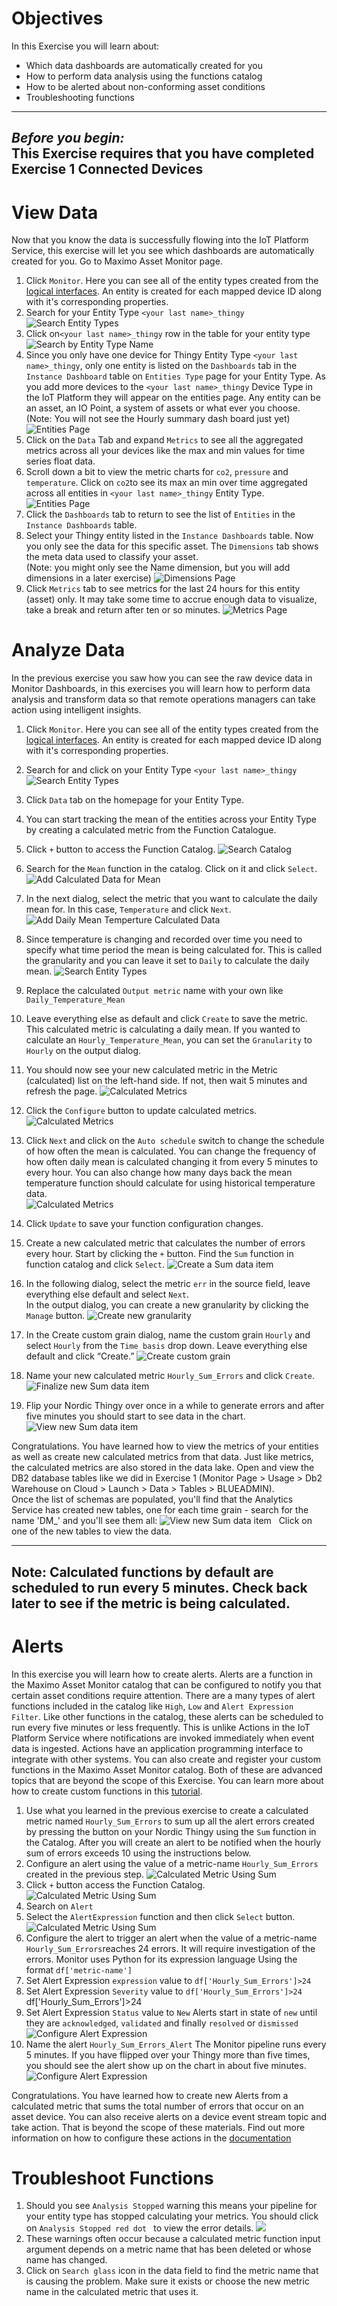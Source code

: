 # Objectives
In this Exercise you will learn about:

* Which data dashboards are automatically created for you
* How to perform data analysis using the functions catalog
* How to be alerted about non-conforming asset conditions
* Troubleshooting functions
---
*Before you begin:*  
This Exercise requires that you have completed Exercise 1 Connected Devices
---

# View Data
Now that you know the data is successfully flowing into the IoT Platform Service, this exercise will let you see which dashboards are automatically created for you. Go to Maximo Asset Monitor page.

1. Click `Monitor`. Here you can see all of the entity types created from the [logical interfaces](https://www.ibm.com/support/knowledgecenter/SSQR84_monitor/iot/platform/GA_information_management/im_ui_flow.html#gs_web). An entity is created for each mapped device ID along with it's corresponding properties.
2.  Search for your Entity Type `<your last name>_thingy`
![Search Entity Types](/img/monitor/i73.png) &nbsp;  
3.  Click on`<your last name>_thingy` row in the table for your entity type
![Search by Entity Type Name](/img/monitor/i74.png) &nbsp;  
4.  Since you only have one device for Thingy Entity Type `<your last name>_thingy`, only one entity is listed on the `Dashboards` tab in the `Instance Dashboard` table on `Entities Type` page for your Entity Type.  As you add more devices to the `<your last name>_thingy` Device Type in the IoT Platform they will appear on the entities page. Any entity can be an asset, an IO Point, a system of assets or what ever you choose.<br>
(Note: You will not see the Hourly summary dash board just yet)
![Entities Page](/img/monitor/i75.png) &nbsp;   
5.  Click on the `Data` Tab and expand `Metrics` to see all the aggregated metrics across all your devices like the max and min values for time series float data.
6.  Scroll down a bit to view the metric charts for `co2`, `pressure` and `temperature`.  Click on `co2`to see its max an min over time aggregated across all entities in `<your last name>_thingy` Entity Type.
![Entities Page](/img/monitor/i76.png) &nbsp;
7.  Click the `Dashboards` tab to return to see the list of `Entities` in the `Instance Dashboards` table.  
8.  Select your Thingy entity listed in the `Instance Dashboards` table.  Now you only see the data for this specific asset.  The `Dimensions` tab shows the meta data used to classify your asset.<br>
(Note: you might only see the Name dimension, but you will add dimensions in a later exercise)
![Dimensions Page](/img/monitor/i77.png) &nbsp;
9.  Click `Metrics` tab to see metrics for the last 24 hours for this entity (asset) only. It may take some time to accrue enough data to visualize, take a break and return after ten or so minutes.
![Metrics Page](/img/monitor/i78.png) &nbsp;  

# Analyze Data
In the previous exercise you saw how you can see the raw device data in Monitor Dashboards, in this exercises you will learn how to perform data analysis and transform data so that remote operations managers can take action using intelligent insights.  

1.  Click `Monitor`. Here you can see all of the entity types created from the [logical interfaces](https://www.ibm.com/support/knowledgecenter/SSQR84_monitor/iot/platform/GA_information_management/im_ui_flow.html).  An entity is created for each mapped device ID along with it's corresponding properties.
2.  Search for and click on your Entity Type `<your last name>_thingy`
![Search Entity Types](/img/monitor/i74.png) &nbsp;   
3.  Click `Data` tab  on the homepage for your Entity Type.
4.  You can start tracking the mean of the entities across your Entity Type by creating a calculated metric from the Function Catalogue.
5.  Click `+` button to access the Function Catalog. 
![Search Catalog](/img/monitor/i79.png) &nbsp;
6.  Search for the `Mean` function in the catalog. Click on it and click `Select`.
![Add Calculated Data for Mean](/img/monitor/i80.png) &nbsp;
7.  In the next dialog, select the metric that you want to calculate the daily mean for. In this case, `Temperature` and click `Next`.
![Add Daily Mean Temperture Calculated Data](/img/monitor/i81.png) &nbsp;
8.  Since temperature is changing and recorded over time you need to specify what time period the mean is being calculated for.   This is called the granularity and you can leave it set to `Daily` to calculate the daily mean.
![Search Entity Types](/img/monitor/i82.png) &nbsp;
9.  Replace the calculated `Output metric` name with your own like `Daily_Temperature_Mean`
10.  Leave everything else as default and click `Create` to save the metric.  This calculated metric is calculating a daily mean. If you wanted to calculate an `Hourly_Temperature_Mean`, you can set the `Granularity` to `Hourly` on the output dialog.
11.  You should now see your new calculated metric in the Metric (calculated) list on the left-hand side. If not, then wait 5 minutes and refresh the page. 
![Calculated Metrics](/img/monitor/i83a.png) &nbsp;  
12.  Click the `Configure` button to update calculated metrics.
![Calculated Metrics](/img/monitor/i83b.png) &nbsp;  
13.  Click `Next` and click on the `Auto schedule` switch to change the schedule of how often the mean is calculated. You can change the frequency of how often daily mean is calculated changing it from every 5 minutes to every hour.  You can also change how many days back the mean temperature function should calculate for using historical temperature data.    
![Calculated Metrics](/img/monitor/i84.png) &nbsp;  
14.  Click `Update` to save your function configuration changes.

15. Create a new calculated metric that calculates the number of errors every hour. Start by clicking the `+` button. Find the `Sum` function in function catalog and click `Select`. 
![Create a Sum data item](/img/monitor/i84a.png) &nbsp;  
16. In the following dialog, select the metric `err` in the source field, leave everything else default and select `Next`.<br> 
In the output dialog, you can create a new granularity by clicking the `Manage` button.
![Create new granularity](/img/monitor/i84b.png) &nbsp;  
17. In the Create custom grain dialog, name the custom grain `Hourly` and select `Hourly` from the `Time basis` drop down. Leave everything else default and click “Create.” 
![Create custom grain](/img/monitor/i84c.png) &nbsp;
18. Name your new calculated metric `Hourly_Sum_Errors` and click `Create`. 
![Finalize new Sum data item](/img/monitor/i84d.png) &nbsp;
19. Flip your Nordic Thingy over once in a while to generate errors and after five minutes you should start to see data in the chart.
![View new Sum data item](/img/monitor/i84e.png) &nbsp;

Congratulations. You have learned how to view the metrics of your entities as well as create new calculated metrics from that data. Just like metrics, the calculated metrics are also stored in the data lake. Open and view the DB2 database tables like we did in Exercise 1 (Monitor Page > Usage > Db2 Warehouse on Cloud > Launch > Data > Tables > BLUEADMIN). <br>
Once the list of schemas are populated, you'll find that the Analytics Service has created new tables, one for each time grain - search for the name 'DM_<Entity Type>' and you'll see them all:
![View new Sum data item](/img/monitor/i84f.png) &nbsp;
Click on one of the new tables to view the data.

---
**Note:**
Calculated functions by default are scheduled to run every 5 minutes. Check back later to see if the metric is being calculated.
---

# Alerts

In this exercise you will learn how to create alerts. Alerts are a function in the Maximo Asset Monitor catalog that can be configured to notify you that certain asset conditions require attention.  There are a many types of alert functions included in the catalog like `High`, `Low` and `Alert Expression Filter`.  Like other functions in the catalog, these alerts can be scheduled to run every five minutes or less frequently. This is unlike Actions in the IoT Platform Service where notifications are invoked immediately when event data is ingested. Actions have an application programming interface to integrate with other systems.  You can also create and register your custom functions in the Maximo Asset Monitor catalog. Both of these are advanced topics that are beyond the scope of this Exercise. You can learn more about how to create custom functions in this [tutorial](https://www.ibm.com/support/knowledgecenter/en/SSQR84_monitor/iot/analytics/tutorials/as_adding_complex_function_tutorial.html).

1. Use what you learned in the previous exercise to create a calculated metric named `Hourly_Sum_Errors` to sum up all the alert errors created by pressing the button on your Nordic Thingy using the `Sum` function in the Catalog.  After you will create an alert to be notified when the hourly sum of errors exceeds 10 using the instructions below.
2. Configure an alert using the value of a metric-name `Hourly_Sum_Errors` created in the previous step. ![Calculated Metric Using Sum](/img/monitor/i85.png) &nbsp;  
3. Click `+` button access the Function Catalog.  ![Calculated Metric Using Sum](/img/monitor/i79.png) &nbsp;  
4. Search on `Alert`
5. Select the `AlertExpression` function and then click `Select` button.  ![Calculated Metric Using Sum](/img/monitor/i86.png) &nbsp;  
6. Configure the alert to trigger an alert when the value of a metric-name `Hourly_Sum_Errors`reaches 24 errors.  It will require investigation of the errors.  Monitor uses Python for its expression language  Using the format `df['metric-name']`
7.  Set Alert Expression `expression` value to `df['Hourly_Sum_Errors']>24`
8.  Set Alert Expression `Severity` value to `df['Hourly_Sum_Errors']>24`
df['Hourly_Sum_Errors']>24
9.  Set Alert Expression `Status` value to `New`  Alerts start in state of `new` until they are `acknowledged`, `validated` and finally `resolved` or `dismissed` ![Configure Alert Expression](/img/monitor/i87.png) &nbsp;  
10.  Name the alert `Hourly_Sum_Errors_Alert`  The Monitor pipeline runs every 5 minutes.  If you have flipped over your Thingy more than five times, you should see the alert show up on the chart in about five minutes.  ![Configure Alert Expression](/img/monitor/i88.png) &nbsp;

Congratulations.  You have learned how to create new Alerts from a calculated metric that sums the total number of errors that occur on an asset device.  You can also receive alerts on a device event stream topic and take action. That is beyond the scope of these materials. Find out more information on how to configure these actions in the [documentation](https://www.ibm.com/support/knowledgecenter/en/SSQR84_monitor/iot/analytics/as_custom_actions.html)


# Troubleshoot Functions

1.  Should you see `Analysis Stopped` warning this means your pipeline for your entity type has stopped calculating your metrics. You should click on `Analysis Stopped red dot ` to view the error details.  ![](/img/monitor/i99.png) &nbsp;
2.  These warnings often occur because a calculated metric function input argument depends on a metric name that has been deleted or whose name has changed.   
3.  Click on `Search glass` icon in the data field to find the metric name that is causing the problem.  Make sure it exists or choose the new metric name in the calculated metric that uses it.
